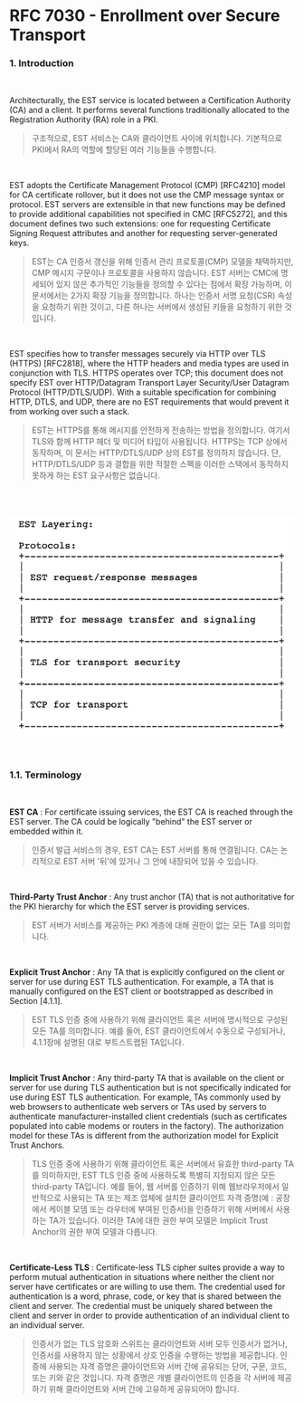 # RFC 7030 - Enrollment over Secure Transport  

### 1. Introduction

<br/>

Architecturally, the EST service is located between a Certification Authority (CA) and a client. It performs several functions traditionally allocated to the Registration Authority (RA) role in a PKI. 

> 구조적으로, EST 서비스는 CA와 클라이언트 사이에 위치합니다. 기본적으로 PKI에서 RA의 역할에 할당된 여러 기능들을 수행합니다.

<br/>

EST adopts the Certificate Management Protocol (CMP) [RFC4210] model for CA certificate rollover, but it does not use the CMP message syntax or protocol. EST servers are extensible in that new functions may be defined to provide additional capabilities not specified in CMC [RFC5272], and this document defines two such extensions: one for requesting Certificate Signing Request attributes and another for requesting server-generated keys.

> EST는 CA 인증서 갱신을 위해 인증서 관리 프로토콜(CMP) 모델을 채택하지만, CMP 메시지 구문이나 프로토콜을 사용하지 않습니다. EST 서버는 CMC에 명세되어 있지 않은 추가적인 기능들을 정의할 수 있다는 점에서 확장 가능하며, 이 문서에서는 2가지 확장 기능을 정의합니다. 하나는 인증서 서명 요청(CSR) 속성을 요청하기 위한 것이고, 다른 하나는 서버에서 생성된 키들을 요청하기 위한 것입니다.

<br/>

EST specifies how to transfer messages securely via HTTP over TLS (HTTPS) [RFC2818], where the HTTP headers and media types are used in conjunction with TLS. HTTPS operates over TCP; this document does not specify EST over HTTP/Datagram Transport Layer Security/User Datagram Protocol (HTTP/DTLS/UDP). With a suitable specification for combining HTTP, DTLS, and UDP, there are no EST requirements that would prevent it from working over such a stack.

> EST는 HTTPS를 통해 메시지를 안전하게 전송하는 방법을 정의합니다. 여기서 TLS와 함께 HTTP 헤더 및 미디어 타입이 사용됩니다. HTTPS는 TCP 상에서 동작하며, 이 문서는 HTTP/DTLS/UDP 상의 EST를 정의하지 않습니다. 단, HTTP/DTLS/UDP 등과 결합을 위한 적절한 스펙을 이러한 스택에서 동작하지 못하게 하는 EST 요구사항은 없습니다.

<br/>

<br/>

![est_layering](./asset/est_layering.png)

</br>

### 1.1. Terminology

<br/>

**EST CA** : For certificate issuing services, the EST CA is reached through the EST server. The CA could be logically "behind" the EST server or embedded within it.

> 인증서 발급 서비스의 경우, EST CA는 EST 서버를 통해 연결됩니다. CA는 논리적으로 EST 서버 '뒤'에 있거나 그 안에 내장되어 있을 수 있습니다.

</br>

**Third-Party Trust Anchor** : Any trust anchor (TA) that is not authoritative for the PKI hierarchy for which the EST server is providing services.

> EST 서버가 서비스를 제공하는 PKI 계층에 대해 권한이 없는 모든 TA를 의미합니다.

</br>

**Explicit Trust Anchor** : Any TA that is explicitly configured on the client or server for use during EST TLS authentication. For example, a TA that is manually configured on the EST client or bootstrapped as described in Section [4.1.1].

> EST TLS 인증 중에 사용하기 위해 클라이언트 혹은 서버에 명시적으로 구성된 모든 TA를 의미합니다. 예를 들어, EST 클라이언트에서 수동으로 구성되거나, 4.1.1장에 설명된 대로 부트스트랩된 TA입니다.

</br>

**Implicit Trust Anchor** : Any third-party TA that is available on the client or server for use during TLS authentication but is not specifically indicated for use during EST TLS authentication. For example, TAs commonly used by web browsers to authenticate web servers or TAs used by servers to authenticate manufacturer-installed client credentials (such as certificates populated into cable modems or routers in the factory). The authorization model for these TAs is different from the authorization model for Explicit Trust Anchors.

> TLS 인증 중에 사용하기 위해 클라이언트 혹은 서버에서 유효한 third-party TA를 의미하지만, EST TLS 인증 중에 사용하도록 특별히 지정되지 않은 모든 third-party TA입니다. 예를 들어, 웹 서버를 인증하기 위해 웹브라우저에서 일반적으로 사용되는 TA 또는 제조 업체에 설치한 클라이언트 자격 증명(예 : 공장에서 케이블 모뎀 또는 라우터에 부여된 인증서)을 인증하기 위해 서버에서 사용하는 TA가 있습니다. 이러한 TA에 대한 권한 부여 모델은 Implicit Trust Anchor의 권한 부여 모델과 다릅니다.

</br>

**Certificate-Less TLS** : Certificate-less TLS cipher suites provide a way to perform mutual authentication in situations where neither the client nor server have certificates or are willing to use them. The credential used for authentication is a word, phrase, code, or key that is shared between the client and server. The credential must be uniquely shared between the client and server in order to provide authentication of an individual client to an individual server.

> 인증서가 없는 TLS 암호화 스위트는 클라이언트와 서버 모두 인증서가 없거나, 인증서를 사용하지 않는 상황에서 상호 인증을 수행하는 방법을 제공합니다. 인증에 사용되는 자격 증명은 클아이언트와 서버 간에 공유되는 단어, 구문, 코드, 또는 키와 같은 것입니다. 자격 증명은 개별 클라이언트의 인증을 각 서버에 제공하기 위해 클라이언트와 서버 간에 고유하게 공유되어야 합니다.